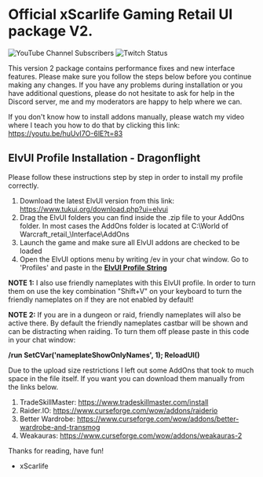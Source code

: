 # Official xScarlife Gaming Retail UI package V2. 

![YouTube Channel Subscribers](https://img.shields.io/youtube/channel/subscribers/UCY_LsfkMQS--TVMvGl90rNA?style=social)
![Twitch Status](https://img.shields.io/twitch/status/xscarlife?style=social)

This version 2 package contains performance fixes and new interface features. Please make sure you follow the steps below before you continue making any changes. If you have any problems during installation or you have additional questions, please do not hesitate to ask for help in the Discord server, me and my moderators are happy to help where we can.

If you don't know how to install addons manually, please watch my video where I teach you how to do that by clicking this link: https://youtu.be/huUvI7O-6lE?t=83

## **ElvUI Profile Installation - Dragonflight**

Please follow these instructions step by step in order to install my profile correctly.

1) Download the latest ElvUI version from this link: https://www.tukui.org/download.php?ui=elvui
2) Drag the ElvUI folders you can find inside the .zip file to your AddOns folder. In most cases the AddOns folder is located at C:\World of Warcraft\_retail_\Interface\AddOns
3) Launch the game and make sure all ElvUI addons are checked to be loaded
4) Open the ElvUI options menu by writing /ev in your chat window. Go to 'Profiles' and paste in the **[ElvUI Profile String]([https://www.wowhead.com](https://github.com/xScarlife/retail-ui-pack-v2/blob/main/xScarlife%20ElvUI%20Profile%20V2.txt))**

**NOTE 1:** I also use friendly nameplates with this ElvUI profile. In order to turn them on use the key combination "Shift+V" on your keyboard to turn the friendly nameplates on if they are not enabled by default!

**NOTE 2:** If you are in a dungeon or raid, friendly nameplates will also be active there. By default the friendly nameplates castbar will be shown and can be distracting when raiding. To turn them off please paste in this code in your chat window: 

**/run SetCVar('nameplateShowOnlyNames', 1); ReloadUI()**

Due to the upload size restrictions I left out some AddOns that took to much space in the file itself. If you want you can download them manually from the links below.

1) TradeSkillMaster: https://www.tradeskillmaster.com/install
2) Raider.IO: https://www.curseforge.com/wow/addons/raiderio
3) Better Wardrobe: https://www.curseforge.com/wow/addons/better-wardrobe-and-transmog
4) Weakauras: https://www.curseforge.com/wow/addons/weakauras-2

Thanks for reading, have fun!

- xScarlife
